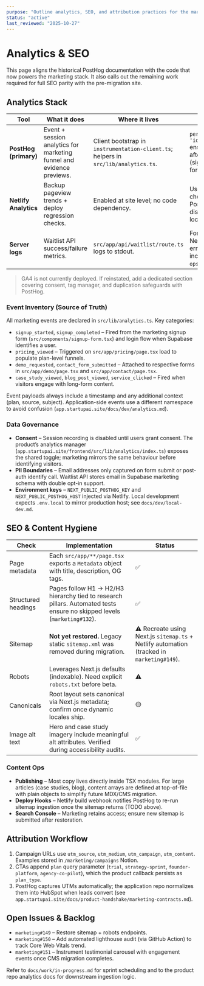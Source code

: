 ```yaml
---
purpose: "Outline analytics, SEO, and attribution practices for the marketing site"
status: "active"
last_reviewed: "2025-10-27"
---
```


# Analytics & SEO

This page aligns the historical PostHog documentation with the code that now powers the marketing stack. It also calls out the remaining work required for full SEO parity with the pre-migration site.

## Analytics Stack

| Tool | What it does | Where it lives | Notes |
| --- | --- | --- | --- |
| **PostHog (primary)** | Event + session analytics for marketing funnel and evidence previews. | Client bootstrap in `instrumentation-client.ts`; helpers in `src/lib/analytics.ts`. | `person_profiles: 'identified_only'` ensures PII only after consent (signup or demo form). |
| **Netlify Analytics** | Backup pageview trends + deploy regression checks. | Enabled at site level; no code dependency. | Used for sanity checks when PostHog is disabled in local/dev. |
| **Server logs** | Waitlist API success/failure metrics. | `src/app/api/waitlist/route.ts` logs to stdout. | Forwarded to Netlify log drain; errors raise incident in `ops/monitoring.md`. |

> GA4 is not currently deployed. If reinstated, add a dedicated section covering consent, tag manager, and duplication safeguards with PostHog.

### Event Inventory (Source of Truth)

All marketing events are declared in `src/lib/analytics.ts`. Key categories:

- `signup_started`, `signup_completed` – Fired from the marketing signup form (`src/components/signup-form.tsx`) and login flow when Supabase identifies a user.
- `pricing_viewed` – Triggered on `src/app/pricing/page.tsx` load to populate plan-level funnels.
- `demo_requested`, `contact_form_submitted` – Attached to respective forms in `src/app/demo/page.tsx` and `src/app/contact/page.tsx`.
- `case_study_viewed`, `blog_post_viewed`, `service_clicked` – Fired when visitors engage with long-form content.

Event payloads always include a timestamp and any additional context (plan, source, subject). Application-side events use a different namespace to avoid confusion (`app.startupai.site/docs/dev/analytics.md`).

### Data Governance

- **Consent** – Session recording is disabled until users grant consent. The product’s analytics manager (`app.startupai.site/frontend/src/lib/analytics/index.ts`) exposes the shared toggle; marketing mirrors the same behaviour before identifying visitors.
- **PII Boundaries** – Email addresses only captured on form submit or post-auth identify call. Waitlist API stores email in Supabase marketing schema with double opt-in support.
- **Environment keys** – `NEXT_PUBLIC_POSTHOG_KEY` and `NEXT_PUBLIC_POSTHOG_HOST` injected via Netlify. Local development expects `.env.local` to mirror production host; see `docs/dev/local-dev.md`.

## SEO & Content Hygiene

| Check | Implementation | Status |
| --- | --- | --- |
| Page metadata | Each `src/app/**/page.tsx` exports a `Metadata` object with title, description, OG tags. | ✅ |
| Structured headings | Pages follow H1 → H2/H3 hierarchy tied to research pillars. Automated tests ensure no skipped levels (`marketing#132`). | ✅ |
| Sitemap | **Not yet restored.** Legacy static `sitemap.xml` was removed during migration. | ⚠️ Recreate using Next.js `sitemap.ts` + Netlify automation (tracked in `marketing#149`). |
| Robots | Leverages Next.js defaults (indexable). Need explicit `robots.txt` before beta. | ⚠️ |
| Canonicals | Root layout sets canonical via Next.js metadata; confirm once dynamic locales ship. | 🟡 |
| Image alt text | Hero and case study imagery include meaningful alt attributes. Verified during accessibility audits. | ✅ |

### Content Ops

- **Publishing** – Most copy lives directly inside TSX modules. For large articles (case studies, blog), content arrays are defined at top-of-file with plain objects to simplify future MDX/CMS migration.
- **Deploy Hooks** – Netlify build webhook notifies PostHog to re-run sitemap ingestion once the sitemap returns (TODO above).
- **Search Console** – Marketing retains access; ensure new sitemap is submitted after restoration.

## Attribution Workflow

1. Campaign URLs use `utm_source`, `utm_medium`, `utm_campaign`, `utm_content`. Examples stored in `/marketing/campaigns` Notion.
2. CTAs append `plan` query parameter (`trial`, `strategy-sprint`, `founder-platform`, `agency-co-pilot`), which the product callback persists as `plan_type`.
3. PostHog captures UTMs automatically; the application repo normalizes them into HubSpot when leads convert (see `app.startupai.site/docs/product-handshake/marketing-contracts.md`).

## Open Issues & Backlog

- `marketing#149` – Restore sitemap + robots endpoints.
- `marketing#150` – Add automated lighthouse audit (via GitHub Action) to track Core Web Vitals trend.
- `marketing#151` – Instrument testimonial carousel with engagement events once CMS migration completes.

Refer to `docs/work/in-progress.md` for sprint scheduling and to the product repo analytics docs for downstream ingestion logic.
